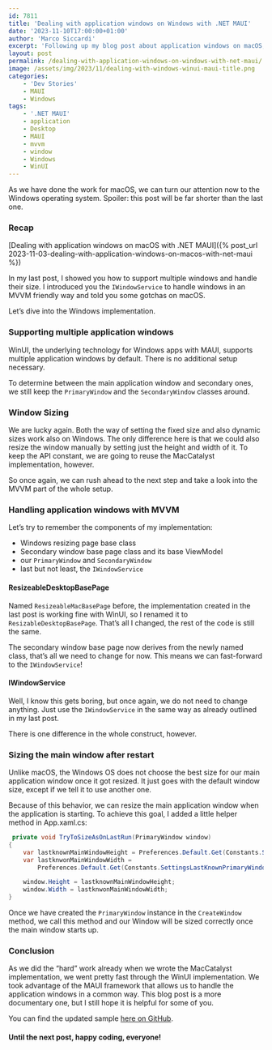 ```yaml
---
id: 7811
title: 'Dealing with application windows on Windows with .NET MAUI'
date: '2023-11-10T17:00:00+01:00'
author: 'Marco Siccardi'
excerpt: 'Following up my blog post about application windows on macOS, this post will show you how to deal with application windows on Windows with .NET MAUI.'
layout: post
permalink: /dealing-with-application-windows-on-windows-with-net-maui/
image: /assets/img/2023/11/dealing-with-windows-winui-maui-title.png
categories:
    - 'Dev Stories'
    - MAUI
    - Windows
tags:
    - '.NET MAUI'
    - application
    - Desktop
    - MAUI
    - mvvm
    - window
    - Windows
    - WinUI
---
```


As we have done the work for macOS, we can turn our attention now to the Windows operating system. Spoiler: this post will be far shorter than the last one.

### Recap

[Dealing with application windows on macOS with .NET MAUI]({% post_url 2023-11-03-dealing-with-application-windows-on-macos-with-net-maui %})

In my last post, I showed you how to support multiple windows and handle their size. I introduced you the `IWindowService` to handle windows in an MVVM friendly way and told you some gotchas on macOS.

Let’s dive into the Windows implementation.

### Supporting multiple application windows

WinUI, the underlying technology for Windows apps with MAUI, supports multiple application windows by default. There is no additional setup necessary.

To determine between the main application window and secondary ones, we still keep the `PrimaryWindow` and the `SecondaryWindow` classes around.

### Window Sizing

We are lucky again. Both the way of setting the fixed size and also dynamic sizes work also on Windows. The only difference here is that we could also resize the window manually by setting just the height and width of it. To keep the API constant, we are going to reuse the MacCatalyst implementation, however.

So once again, we can rush ahead to the next step and take a look into the MVVM part of the whole setup.

### Handling application windows with MVVM

Let’s try to remember the components of my implementation:

- Windows resizing page base class
- Secondary window base page class and its base ViewModel
- our `PrimaryWindow` and `SecondaryWindow`
- last but not least, the `IWindowService`

#### ResizeableDesktopBasePage

Named `ResizeableMacBasePage` before, the implementation created in the last post is working fine with WinUI, so I renamed it to `ResizableDesktopBasePage`. That’s all I changed, the rest of the code is still the same.

The secondary window base page now derives from the newly named class, that’s all we need to change for now. This means we can fast-forward to the `IWindowService`!

#### IWindowService

Well, I know this gets boring, but once again, we do not need to change anything. Just use the `IWindowService` in the same way as already outlined in my last post.

There is one difference in the whole construct, however.

### Sizing the main window after restart

Unlike macOS, the Windows OS does not choose the best size for our main application window once it got resized. It just goes with the default window size, except if we tell it to use another one.

Because of this behavior, we can resize the main application window when the application is starting. To achieve this goal, I added a little helper method in App.xaml.cs:

``` csharp
 private void TryToSizeAsOnLastRun(PrimaryWindow window)
{
    var lastknownMainWindowHeight = Preferences.Default.Get(Constants.SettingsLastKnownPrimaryWindowHeight, double.PositiveInfinity);
    var lastknwonMainWindowWidth =
        Preferences.Default.Get(Constants.SettingsLastKnownPrimaryWindowWidth, double.PositiveInfinity);

    window.Height = lastknownMainWindowHeight;
    window.Width = lastknwonMainWindowWidth;
}
```
 
Once we have created the `PrimaryWindow` instance in the `CreateWindow` method, we call this method and our Window will be sized correctly once the main window starts up.

### Conclusion

As we did the “hard” work already when we wrote the MacCatalyst implementation, we went pretty fast through the WinUI implementation. We took advantage of the MAUI framework that allows us to handle the application windows in a common way. This blog post is a more documentary one, but I still hope it is helpful for some of you.

You can find the updated sample [here on GitHub](https://github.com/MSicc/MAUIMultiWindowTest).

#### Until the next post, happy coding, everyone!